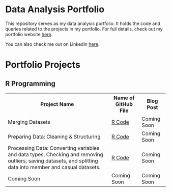 # Data Analysis Portfolio
This repository serves as my data analysis portfolio.  It holds the code and queries related to the projects in my portfolio. For full details, check out my portfolio website <a href="http://claire-scanlon.com/">here</a>.

You can also check me out on LinkedIn <a href="www.linkedin.com/in//clairescanlon">here</a>. 


<h1> Portfolio Projects </h1>

<h2><b> R Programming   </h2></b>

</head>
<body>

<table>
 
  <tr>
<th>Project Name</th>
<th>Name of GitHub File</th>
<th>Blog Post </th>
  </tr>
 
  <tr>
    <td> Merging Datasets </td></td>
    <td> <a href="https://github.com/clairescanlon/CyclisticBikeData/blob/portfolio/Phase2_MergingDatasets"> R Code </a> </td></td>
    <td>Coming Soon</td></td>
  </tr>
  
  <tr>
    <td> Preparing Data: Cleaning & Structuring </td></td>
    <td> <a href="https://github.com/clairescanlon/CyclisticBikeData/blob/portfolio/Phase2_PreparingData"> R Code </a> </td></td>
    <td>Coming Soon</td></td>
  </tr>
 
  <tr>
    <td> Processing Data: Converting variables and data types, Checking and removing outliers, saving datasets, and splitting data into member and casual datasets. </td></td>
    <td> <a href="[https://github.com/clairescanlon/CyclisticBikeData/blob/portfolio/Phase2_PreparingData]"> R Code </a> </td></td>
    <td> Coming Soon </td></td>
  </tr>
  
  <tr>
    <td> Coming Soon </td></td>
    <td> Coming Soon </td></td>
    <td> Coming Soon </td></td>
  </tr> 


</table>
